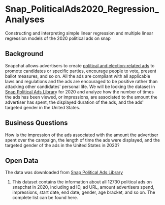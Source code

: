# Snap_PoliticalAds2020_Regression_Analyses
Constructing and interpreting simple linear regression and multiple linear regression models of the 2020 political ads on snap
## Background
Snapchat allows advertisers to create [political and election-related ads](https://www.snap.com/en-US/ad-policies/political) to promote candidates or specific parties, encourage people to vote, present ballot measures, and so on. All the ads are compliant with all applicable laws and regulations and the ads are encouraged to be positive rather than attacking other candidates' personal life. We will be looking the dataset in [Snap Political Ads Library](https://snap.com/en-US/political-ads) for 2020 and analyze how the number of times the ads has been viewed, or impressions, are associated to the amount the advertiser has spent, the displayed duration of the ads, and the ads' targeted gender in the United States. 
## Business Questions
How is the impression of the ads associated with the amount the advertiser spent over the campaign, the length of time the ads were displayed, and the targeted gender of the ads in the United States in 2020?
## Open Data
The data was downloaded from [Snap Political Ads Library](https://www.snap.com/en-US/political-ads)
1. This dataset contains the information about all 12730 political ads on snapchat in 2020, including ad ID, ad URL, amount advertisers spend, impressions, start date, end date, gender, age bracket, and so on. The complete list can be found here. 
